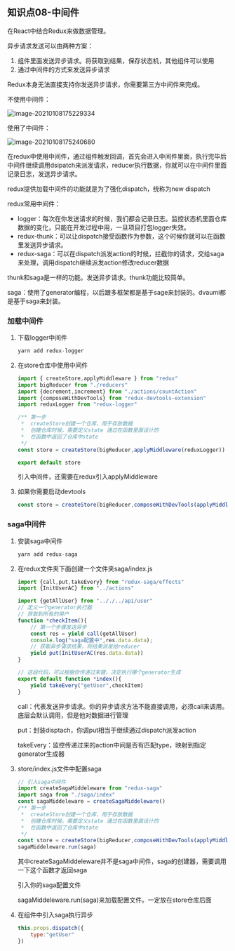 ## 知识点08-中间件

在React中结合Redux来做数据管理。

异步请求发送可以由两种方案：

1. 组件里面发送异步请求。将获取到结果，保存状态机，其他组件可以使用
2. 通过中间件的方式来发送异步请求

Redux本身无法直接支持你发送异步请求，你需要第三方中间件来完成。

不使用中间件：

![image-20210108175229334](https://woniumd.oss-cn-hangzhou.aliyuncs.com/web/lvxingtian/20210108175229.png)

使用了中间件：

![image-20210108175240680](https://woniumd.oss-cn-hangzhou.aliyuncs.com/web/lvxingtian/20210108175240.png)

在redux中使用中间件，通过组件触发回调，首先会进入中间件里面，执行完毕后中间件继续调用dsipatch来派发请求，reducer执行数据，你就可以在中间件里面记录日志，发送异步请求。

redux提供加载中间件的功能就是为了强化dispatch，统称为new dispatch

redux常用中间件：

- logger：每次在你发送请求的时候，我们都会记录日志。监控状态机里面仓库数据的变化，只能在开发过程中用，一旦项目打包logger失效。
- redux-thunk：可以让dispatch接受函数作为参数，这个时候你就可以在函数里发送异步请求。
- redux-saga：可以在dispatch派发action的时候，拦截你的请求，交给saga来处理，调用dispatch继续派发action修改reducer数据

thunk和saga是一样的功能。发送异步请求。thunk功能比较简单。

saga：使用了generator编程，以后跟多框架都是基于sage来封装的。dvaumi都是基于saga来封装。

### 加载中间件

1. 下载logger中间件

    ```js
    yarn add redux-logger
    ```

2. 在store仓库中使用中间件

    ```js
    import { createStore,applyMiddleware } from "redux"
    import bigReducer from "./reducers"
    import {decrement,increment} from "./actions/countAction"
    import {composeWithDevTools} from "redux-devtools-extension"
    import reduxLogger from "redux-logger"
    
    /** 第一步
     *  createStore创建一个仓库，用于存放数据
     *  创建仓库时候，需要定义state 通过在函数里面设计的
     *  在函数中返回了仓库中state
     */
    const store = createStore(bigReducer,applyMiddleware(reduxLogger))
    
    export default store
    ```

     引入中间件，还需要在redux引入applyMiddleware

3. 如果你需要启动devtools

    ```js
    const store = createStore(bigReducer,composeWithDevTools(applyMiddleware(reduxLogger)))
    
    ```

### saga中间件

1. 安装saga中间件

    ```js
    yarn add redux-saga
    ```

2. 在redux文件夹下面创建一个文件夹saga/index.js

    ```js
    import {call,put,takeEvery} from "redux-saga/effects"
    import {InitUserAC} from "../actions"
    
    import {getAllUser} from ".././../api/user"
    // 定义一个generator执行器
    // 获取到所有的用户
    function *checkItem(){
        // 第一个步骤发送异步
        const res = yield call(getAllUser)
        console.log("saga配置中",res.data.data);
        // 获取异步请求结果，将结果派发给reducer
        yield put(InitUserAC(res.data.data))
    }
    
    // 这段代码，可以根据你传递过来键，决定执行哪个generator生成
    export default function *index(){
        yield takeEvery("getUser",checkItem)
    }
    ```

    call：代表发送异步请求。你的异步请求方法不能直接调用，必须call来调用。底层会默认调用，但是他对数据进行管理

    put：封装disptach，你调put相当于继续通过dispatch派发action

    takeEvery：监控传递过来的action中间是否有匹配type，映射到指定generator生成器

3. store/index.js文件中配置saga

    ```js
    // 引入saga中间件
    import createSagaMiddeleware from "redux-saga"
    import saga from "./saga/index"
    const sagaMiddeleware = createSagaMiddeleware()
    /** 第一步
     *  createStore创建一个仓库，用于存放数据
     *  创建仓库时候，需要定义state 通过在函数里面设计的
     *  在函数中返回了仓库中state
     */
    const store = createStore(bigReducer,composeWithDevTools(applyMiddleware(reduxLogger,sagaMiddeleware)))
    sagaMiddeleware.run(saga)
    ```

    其中createSagaMiddeleware并不是saga中间件，saga的创建器，需要调用一下这个函数才返回saga

    引入你的saga配置文件

    sagaMiddeleware.run(saga)来加载配置文件。一定放在store仓库后面

4. 在组件中引入saga执行异步

    ```js
    this.props.dispatch({
        type:"getUser"
    })
    ```


